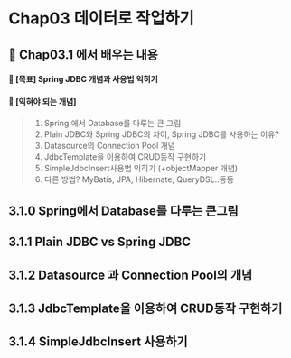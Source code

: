 # Chap03 데이터로 작업하기
## 📖 Chap03.1 에서 배우는 내용  
#### 🏁 [목표] Spring JDBC 개념과 사용법 익히기
#### 🏁 [익혀야 되는 개념]
> 1) Spring 에서 Database를 다루는 큰 그림
> 2) Plain JDBC와 Spring JDBC의 차이, Spring JDBC를 사용하는 이유?
> 3) Datasource의 Connection Pool 개념
> 4) JdbcTemplate을 이용하여 CRUD동작 구현하기 
> 5) SimpleJdbcInsert사용법 익히기 (+objectMapper 개념)
> 6) 다른 방법? MyBatis, JPA, Hibernate, QueryDSL..등등 

## 3.1.0 Spring에서 Database를 다루는 큰그림
## 3.1.1 Plain JDBC vs Spring JDBC
## 3.1.2 Datasource 과 Connection Pool의 개념 
## 3.1.3 JdbcTemplate을 이용하여 CRUD동작 구현하기
## 3.1.4 SimpleJdbcInsert 사용하기


